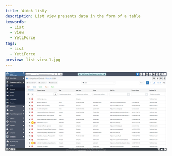 ```yaml
---
title: Widok listy
description: List view presents data in the form of a table
keywords:
  - List
  - view
  - YetiForce
tags:
  - List
  - YetiForce
preview: list-view-1.jpg
---
```


![list-view-1.jpg](list-view-1.jpg)
